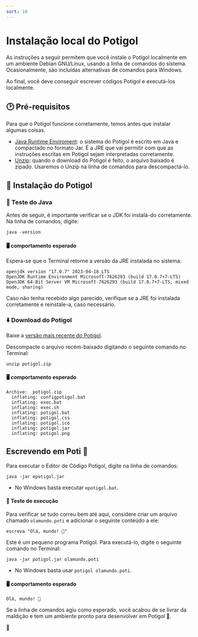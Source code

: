 ```yaml
---
sort: 10
---
```


# Instalação local do Potigol

As instruções a seguir permitem que você instale o Potigol localmente em um ambiente Debian GNU/Linux, usando a linha de comandos do sistema. Ocasionalmente, são incluídas alternativas de comandos para Windows.

Ao final, você deve conseguir escrever códigos Potigol e executá-los localmente.

## 🕑 Pré-requisitos

Para que o Potigol funcione corretamente, temos antes que instalar algumas coisas.

- [Java Runtime Enviroment](https://www.java.com/pt-BR/download/): o sistema do Potigol é escrito em Java e compactado no formato Jar. É a JRE que vai permitir com que as instruções escritas em Potigol sejam interpretadas corretamente.
- [Unzip](https://linux.die.net/man/1/unzip): quando o download do Potigol é feito, o arquivo baixado é zipado. Usaremos o Unzip na linha de comandos para descompactá-lo.


## 🦐 Instalação do Potigol 

### 🧪 Teste do Java

Antes de seguir, é importante verificar se o JDK foi instalá-do corretamente. Na linha de comandos, digite:

```terminal
java -version
```

#### 🖥️ comportamento esperado

Espera-se que o Terminal retorne a versão da JRE instalada no sistema:

```terminal
openjdk version "17.0.7" 2023-04-18 LTS
OpenJDK Runtime Environment Microsoft-7626293 (build 17.0.7+7-LTS)
OpenJDK 64-Bit Server VM Microsoft-7626293 (build 17.0.7+7-LTS, mixed mode, sharing)
```

Caso não tenha recebido algo parecido, verifique se a JRE foi instalada corretamente e reinstale-a, caso necessário.

### ⬇️ Download do Potigol
Baixe a [versão mais recente do Potigol](https://github.com/potigol/Potigol/releases/latest).

Descompacte o arquivo recém-baixado digitando o seguinte comando no Terminal:

```terminal
unzip potigol.zip
```

#### 🖥️ comportamento esperado
```terminal
Archive:  potigol.zip
  inflating: configpotigol.bat       
  inflating: exec.bat                
  inflating: exec.sh                 
  inflating: potigol.bat             
  inflating: potigol.css             
  inflating: potigol.ico             
  inflating: potigol.jar             
  inflating: potigol.png    
```

## Escrevendo em Poti 🦐
Para executar o Editor de Código Potigol, digite na linha de comandos:

```terminal
java -jar epotigol.jar
```

- No Windows basta executar `epotigol.bat`.

#### 🦐 Teste de execução

Para verificar se tudo correu bem até aqui, considere criar um arquivo chamado `olamundo.poti` e adicionar o seguinte conteúdo a ele:

```potigol
escreva "Olá, mundo! 🦐"
```

Este é um pequeno programa Potigol. Para executá-lo, digite o seguinte comando no Terminal:

```terminal
java -jar potigol.jar olamundo.poti
```

- No Windows basta usar `potigol olamundo.poti`.


#### 🖥️ comportamento esperado
```terminal
Olá, mundo! 🦐
```

Se a linha de comandos agiu como esperado, você acabou de se livrar da maldição e tem um ambiente pronto para desenvolver em Potigol 🦐.

🤝